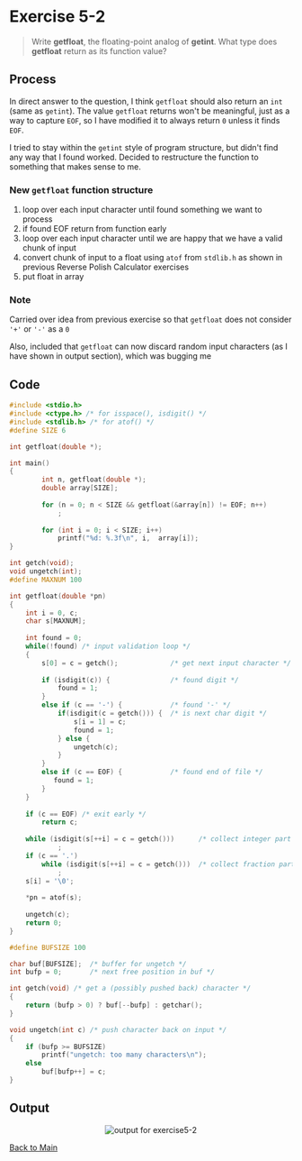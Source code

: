 # Exercise 5-2

> Write **getfloat**, the floating-point analog of **getint**. What type does **getfloat** return as its function value?

## Process
In direct answer to the question, I think `getfloat` should also return an `int` (same as `getint`). 
The value `getfloat` returns won't be meaningful, just as a way to capture `EOF`, so I have modified it to always return `0` unless it finds `EOF`.


I tried to stay within the `getint` style of program structure, but didn't find any way that I found worked. Decided to restructure the function to something that makes sense to me.

### New `getfloat` function structure
1. loop over each input character until found something we want to process
2. if found EOF return from function early
3. loop over each input character until we are happy that we have a valid chunk of input
4. convert chunk of input to a float using `atof` from `stdlib.h` as shown in previous Reverse Polish Calculator exercises
5. put float in array

### Note
Carried over idea from previous exercise so that `getfloat` does not consider `'+'` or `'-'` as a `0`

Also, included that `getfloat` can now discard random input characters (as I have shown in output section), which was bugging me

## Code
```c
#include <stdio.h>
#include <ctype.h> /* for isspace(), isdigit() */
#include <stdlib.h> /* for atof() */
#define SIZE 6

int getfloat(double *);

int main()
{
        int n, getfloat(double *);
        double array[SIZE];
        
        for (n = 0; n < SIZE && getfloat(&array[n]) != EOF; n++)
            ;
        
        for (int i = 0; i < SIZE; i++)
            printf("%d: %.3f\n", i,  array[i]);
}

int getch(void);
void ungetch(int);
#define MAXNUM 100

int getfloat(double *pn)
{
    int i = 0, c;
    char s[MAXNUM];
    
    int found = 0;
    while(!found) /* input validation loop */
    {
        s[0] = c = getch();             /* get next input character */
        
        if (isdigit(c)) {               /* found digit */
            found = 1;
        }
        else if (c == '-') {            /* found '-' */
            if(isdigit(c = getch())) {  /* is next char digit */
                s[i = 1] = c;
                found = 1;
            } else {
                ungetch(c);
            }
        }
        else if (c == EOF) {            /* found end of file */
           found = 1;
        }
    }
    
    if (c == EOF) /* exit early */
        return c;
    
    while (isdigit(s[++i] = c = getch()))      /* collect integer part */
            ;
    if (c == '.')
        while (isdigit(s[++i] = c = getch()))  /* collect fraction part */
            ;
    s[i] = '\0';
    
    *pn = atof(s);
    
    ungetch(c);
    return 0;
}

#define BUFSIZE 100

char buf[BUFSIZE];  /* buffer for ungetch */
int bufp = 0;       /* next free position in buf */

int getch(void) /* get a (possibly pushed back) character */
{
    return (bufp > 0) ? buf[--bufp] : getchar();
}

void ungetch(int c) /* push character back on input */
{
    if (bufp >= BUFSIZE)
        printf("ungetch: too many characters\n");
    else
        buf[bufp++] = c;
}
```

## Output
<p align="center">
      <image src="../assets/exercise5-2_working.jpg" alt="output for exercise5-2" />
</p>

[Back to Main](../readme.md)
